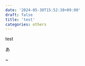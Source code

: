 ```yaml
---
date: '2024-05-30T15:52:30+09:00'
draft: false
title: 'test'
categories: others
---
```


test

あ

~
